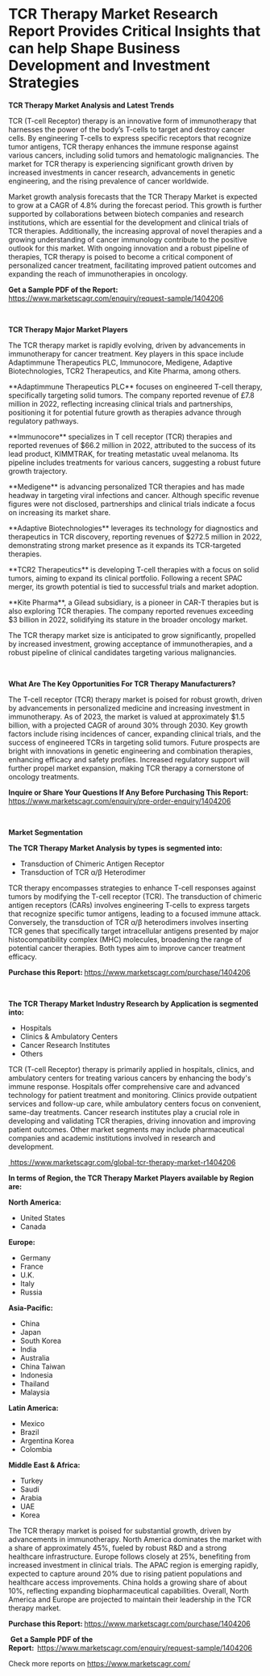 <p><h1>TCR Therapy Market Research Report Provides Critical Insights that can help Shape Business Development and Investment Strategies</h1></p><p><strong>TCR Therapy Market Analysis and Latest Trends</strong></p>
<p><p>TCR (T-cell Receptor) therapy is an innovative form of immunotherapy that harnesses the power of the body’s T-cells to target and destroy cancer cells. By engineering T-cells to express specific receptors that recognize tumor antigens, TCR therapy enhances the immune response against various cancers, including solid tumors and hematologic malignancies. The market for TCR therapy is experiencing significant growth driven by increased investments in cancer research, advancements in genetic engineering, and the rising prevalence of cancer worldwide.</p><p>Market growth analysis forecasts that the TCR Therapy Market is expected to grow at a CAGR of 4.8% during the forecast period. This growth is further supported by collaborations between biotech companies and research institutions, which are essential for the development and clinical trials of TCR therapies. Additionally, the increasing approval of novel therapies and a growing understanding of cancer immunology contribute to the positive outlook for this market. With ongoing innovation and a robust pipeline of therapies, TCR therapy is poised to become a critical component of personalized cancer treatment, facilitating improved patient outcomes and expanding the reach of immunotherapies in oncology.</p></p>
<p><strong>Get a Sample PDF of the Report:&nbsp;</strong> <a href="https://www.marketscagr.com/enquiry/request-sample/1404206?utm_campaign=2770&utm_medium=2&utm_source=Github&utm_content=ia&utm_term=28032025&utm_id=tcr-therapy">https://www.marketscagr.com/enquiry/request-sample/1404206</a></p>
<p>&nbsp;</p>
<p><strong>TCR Therapy Major Market Players</strong></p>
<p><p>The TCR therapy market is rapidly evolving, driven by advancements in immunotherapy for cancer treatment. Key players in this space include Adaptimmune Therapeutics PLC, Immunocore, Medigene, Adaptive Biotechnologies, TCR2 Therapeutics, and Kite Pharma, among others.</p><p>**Adaptimmune Therapeutics PLC** focuses on engineered T-cell therapy, specifically targeting solid tumors. The company reported revenue of £7.8 million in 2022, reflecting increasing clinical trials and partnerships, positioning it for potential future growth as therapies advance through regulatory pathways.</p><p>**Immunocore** specializes in T cell receptor (TCR) therapies and reported revenues of $66.2 million in 2022, attributed to the success of its lead product, KIMMTRAK, for treating metastatic uveal melanoma. Its pipeline includes treatments for various cancers, suggesting a robust future growth trajectory.</p><p>**Medigene** is advancing personalized TCR therapies and has made headway in targeting viral infections and cancer. Although specific revenue figures were not disclosed, partnerships and clinical trials indicate a focus on increasing its market share.</p><p>**Adaptive Biotechnologies** leverages its technology for diagnostics and therapeutics in TCR discovery, reporting revenues of $272.5 million in 2022, demonstrating strong market presence as it expands its TCR-targeted therapies.</p><p>**TCR2 Therapeutics** is developing T-cell therapies with a focus on solid tumors, aiming to expand its clinical portfolio. Following a recent SPAC merger, its growth potential is tied to successful trials and market adoption.</p><p>**Kite Pharma**, a Gilead subsidiary, is a pioneer in CAR-T therapies but is also exploring TCR therapies. The company reported revenues exceeding $3 billion in 2022, solidifying its stature in the broader oncology market.</p><p>The TCR therapy market size is anticipated to grow significantly, propelled by increased investment, growing acceptance of immunotherapies, and a robust pipeline of clinical candidates targeting various malignancies.</p></p>
<p>&nbsp;</p>
<p><strong>What Are The Key Opportunities For TCR Therapy Manufacturers?</strong></p>
<p><p>The T-cell receptor (TCR) therapy market is poised for robust growth, driven by advancements in personalized medicine and increasing investment in immunotherapy. As of 2023, the market is valued at approximately $1.5 billion, with a projected CAGR of around 30% through 2030. Key growth factors include rising incidences of cancer, expanding clinical trials, and the success of engineered TCRs in targeting solid tumors. Future prospects are bright with innovations in genetic engineering and combination therapies, enhancing efficacy and safety profiles. Increased regulatory support will further propel market expansion, making TCR therapy a cornerstone of oncology treatments.</p></p>
<p><strong>Inquire or Share Your Questions If Any Before Purchasing This Report:</strong> <a href="https://www.marketscagr.com/enquiry/pre-order-enquiry/1404206?utm_campaign=2770&utm_medium=2&utm_source=Github&utm_content=ia&utm_term=28032025&utm_id=tcr-therapy">https://www.marketscagr.com/enquiry/pre-order-enquiry/1404206</a></p>
<p>&nbsp;</p>
<p><strong>Market Segmentation</strong></p>
<p><strong>The TCR Therapy Market Analysis by types is segmented into:</strong></p>
<p><ul><li>Transduction of Chimeric Antigen Receptor</li><li>Transduction of TCR α/β Heterodimer</li></ul></p>
<p><p>TCR therapy encompasses strategies to enhance T-cell responses against tumors by modifying the T-cell receptor (TCR). The transduction of chimeric antigen receptors (CARs) involves engineering T-cells to express targets that recognize specific tumor antigens, leading to a focused immune attack. Conversely, the transduction of TCR α/β heterodimers involves inserting TCR genes that specifically target intracellular antigens presented by major histocompatibility complex (MHC) molecules, broadening the range of potential cancer therapies. Both types aim to improve cancer treatment efficacy.</p></p>
<p><strong>Purchase this Report:&nbsp;</strong><a href="https://www.marketscagr.com/purchase/1404206?utm_campaign=2770&utm_medium=2&utm_source=Github&utm_content=ia&utm_term=28032025&utm_id=tcr-therapy">https://www.marketscagr.com/purchase/1404206</a></p>
<p>&nbsp;</p>
<p><strong>The TCR Therapy Market Industry Research by Application is segmented into:</strong></p>
<p><ul><li>Hospitals</li><li>Clinics & Ambulatory Centers</li><li>Cancer Research Institutes</li><li>Others</li></ul></p>
<p><p>TCR (T-cell Receptor) therapy is primarily applied in hospitals, clinics, and ambulatory centers for treating various cancers by enhancing the body's immune response. Hospitals offer comprehensive care and advanced technology for patient treatment and monitoring. Clinics provide outpatient services and follow-up care, while ambulatory centers focus on convenient, same-day treatments. Cancer research institutes play a crucial role in developing and validating TCR therapies, driving innovation and improving patient outcomes. Other market segments may include pharmaceutical companies and academic institutions involved in research and development.</p></p>
<p><a href="https://www.marketscagr.com/global-tcr-therapy-market-r1404206?utm_campaign=2770&utm_medium=2&utm_source=Github&utm_content=ia&utm_term=28032025&utm_id=tcr-therapy">&nbsp;https://www.marketscagr.com/global-tcr-therapy-market-r1404206</a></p>
<p><strong>In terms of Region, the TCR Therapy Market Players available by Region are:</strong></p>
<p>
    <p> <strong> North America: </strong>
        <ul>
            <li>United States</li>
            <li>Canada</li>
        </ul>
        </p> 
    <p> <strong> Europe: </strong>
        <ul>
            <li>Germany</li>
            <li>France</li>
            <li>U.K.</li>
            <li>Italy</li>
            <li>Russia</li>
        </ul>
        </p> 
    <p> <strong> Asia-Pacific: </strong>
        <ul>
            <li>China</li>
            <li>Japan</li>
            <li>South Korea</li>
            <li>India</li>
            <li>Australia</li>
            <li>China Taiwan</li>
            <li>Indonesia</li>
            <li>Thailand</li>
            <li>Malaysia</li>
        </ul>
        </p> 
    <p> <strong> Latin America: </strong>
        <ul>
            <li>Mexico</li>
            <li>Brazil</li>
            <li>Argentina Korea</li>
            <li>Colombia</li>
        </ul>
        </p> 
    <p> <strong> Middle East & Africa: </strong>
        <ul>
            <li>Turkey</li>
            <li>Saudi</li>
            <li>Arabia</li>
            <li>UAE</li>
            <li>Korea</li>
        </ul>
    </p>
    </p>
<p><p>The TCR therapy market is poised for substantial growth, driven by advancements in immunotherapy. North America dominates the market with a share of approximately 45%, fueled by robust R&D and a strong healthcare infrastructure. Europe follows closely at 25%, benefiting from increased investment in clinical trials. The APAC region is emerging rapidly, expected to capture around 20% due to rising patient populations and healthcare access improvements. China holds a growing share of about 10%, reflecting expanding biopharmaceutical capabilities. Overall, North America and Europe are projected to maintain their leadership in the TCR therapy market.</p></p>
<p><strong>Purchase this Report: </strong><a href="https://www.marketscagr.com/purchase/1404206?utm_campaign=2770&utm_medium=2&utm_source=Github&utm_content=ia&utm_term=28032025&utm_id=tcr-therapy">https://www.marketscagr.com/purchase/1404206</a></p>
<p>&nbsp;<strong>Get a Sample PDF of the Report:&nbsp;&nbsp;</strong><a href="https://www.marketscagr.com/enquiry/request-sample/1404206?utm_campaign=2770&utm_medium=2&utm_source=Github&utm_content=ia&utm_term=28032025&utm_id=tcr-therapy">https://www.marketscagr.com/enquiry/request-sample/1404206</a></p>
<p><strong></strong></p>
<p>Check more reports on <a href="https://www.marketscagr.com/?utm_campaign=2770&utm_medium=2&utm_source=Github&utm_content=ia&utm_term=28032025&utm_id=tcr-therapy">https://www.marketscagr.com/</a></p>